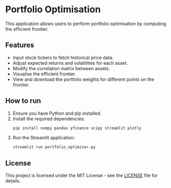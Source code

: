 # Portfolio Optimisation

This application allows users to perform portfolio optimisation by computing the efficient frontier.

## Features

- Input stock tickers to fetch historical price data.
- Adjust expected returns and volatilities for each asset.
- Modify the correlation matrix between assets.
- Visualise the efficient frontier.
- View and download the portfolio weights for different points on the frontier.

## How to run

1. Ensure you have Python and pip installed.
2. Install the required dependencies:
   ```bash
   pip install numpy pandas yfinance scipy streamlit plotly
   ```
3. Run the Streamlit application:
   ```bash
   streamlit run portfolio_optimiser.py
   ```

## License

This project is licensed under the MIT License - see the [LICENSE](LICENSE) file for details.
